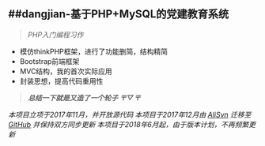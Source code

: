 ##dangjian-基于PHP+MySQL的党建教育系统
-------
>*PHP入门编程习作*

 - 模仿thinkPHP框架，进行了功能删简，结构精简
 - Bootstrap前端框架
 - MVC结构，我的首次实际应用
 - 封装思想，提高代码重用性

>***总结一下就是又造了一个轮子 〒▽〒***
 
*本项目立项于2017年11月，并开放源代码*
*本项目于2017年12月由 [AliSvn](https://vip.alisvn.com/wugn.dangjian/) 迁移至 [GitHub](https://github.com/wuguangnuo/dangjian) 并保持双方同步更新*
*本项目于2018年6月起，由于版本计划，不再频繁更新*